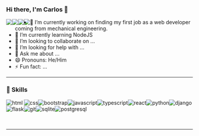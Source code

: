 ### Hi there, I'm Carlos 👋

[<img style="float: left" src="https://img.shields.io/badge/Gmail-D14836?style=for-the-badge&logo=gmail&logoColor=white" />][gmail]
[<img style="float: left; padding-right: 0 !important;" src="https://img.shields.io/badge/LinkedIn-0077B5?style=for-the-badge&logo=linkedin&logoColor=white" />][linkedin]
[<img style="float: left; padding-right: 0 !important;" src="https://img.shields.io/badge/WhatsApp-25D366?style=for-the-badge&logo=whatsapp&logoColor=white" />][whatsapp]
[<img style="float: left; padding-right: 0 !important;" src="https://img.shields.io/badge/Telegram-2CA5E0?style=for-the-badge&logo=telegram&logoColor=white" />][telegram]

- 🔭 I’m currently working on finding my first job as a web developer coming from mechanical engineering.
- 🌱 I’m currently learning NodeJS
- 👯 I’m looking to collaborate on ...
- 🤔 I’m looking for help with ...
- 💬 Ask me about ...
- 😄 Pronouns: He/Him
- ⚡ Fun fact: ...

---

### :rocket: Skills

<img alt="html" style="float: left; padding-right: 0 !important" align=left src="https://img.shields.io/badge/HTML5-E34F26?style=for-the-badge&logo=html5&logoColor=white" />
<img alt="css" style="float: left; padding-right: 0 !important" src="https://img.shields.io/badge/CSS3-1572B6?style=for-the-badge&logo=css3&logoColor=white" />
<img alt="bootstrap" style="float: left; padding-right: 0 !important" src="https://img.shields.io/badge/Bootstrap-563D7C?style=for-the-badge&logo=bootstrap&logoColor=white" />
<img alt="javascript" style="float: left; padding-right: 0 !important" src="https://img.shields.io/badge/JavaScript-F7DF1E?style=for-the-badge&logo=javascript&logoColor=black" />
<img alt="typescript" style="float: left; padding-right: 0 !important" src="https://img.shields.io/badge/TypeScript-007ACC?style=for-the-badge&logo=typescript&logoColor=white" />
<img alt="react" style="float: left; padding-right: 0 !important" src="https://img.shields.io/badge/React-20232A?style=for-the-badge&logo=react&logoColor=61DAFB"/>
<img alt="python" style="float: left; padding-right: 0 !important" src="https://img.shields.io/badge/Python-14354C?style=for-the-badge&logo=python&logoColor=white" />
<img alt="django" style="float: left; padding-right: 0 !important" src="https://img.shields.io/badge/Django-092E20?style=for-the-badge&logo=django&logoColor=white"/>
<img alt="flask" style="float: left; padding-right: 0 !important" src="https://img.shields.io/badge/Flask-000000?style=for-the-badge&logo=flask&logoColor=white" />
<img alt="git" style="float: left; padding-right: 0 !important" src="https://img.shields.io/badge/Git-F05032?style=for-the-badge&logo=git&logoColor=white" />
<img alt="sqlite" style="float: left; padding-right: 0 !important" src="https://img.shields.io/badge/SQLite-07405E?style=for-the-badge&logo=sqlite&logoColor=white"/>
<img alt="postgresql" style="float: left; padding-right: 0 !important" src="https://img.shields.io/badge/PostgreSQL-316192?style=for-the-badge&logo=postgresql&logoColor=white" />

## <br></br>

---

[email]: mailto:carlossgv@gmail.com
[linkedin]: https://www.linkedin.com/in/carlossgv/
[gmail]: mailto:carlossgv@gmail.com
[whatsapp]: https://wa.link/99d94m
[telegram]: https://t.me/carlossgv
